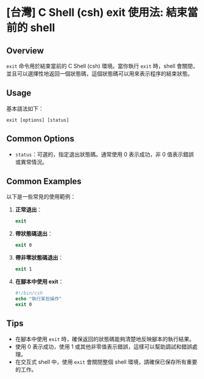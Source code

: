 # [台灣] C Shell (csh) exit 使用法: 結束當前的 shell

## Overview
`exit` 命令用於結束當前的 C Shell (csh) 環境。當你執行 `exit` 時，shell 會關閉，並且可以選擇性地返回一個狀態碼，這個狀態碼可以用來表示程序的結束狀態。

## Usage
基本語法如下：
```
exit [options] [status]
```

## Common Options
- `status`：可選的，指定退出狀態碼。通常使用 0 表示成功，非 0 值表示錯誤或異常情況。

## Common Examples
以下是一些常見的使用範例：

1. **正常退出**：
   ```csh
   exit
   ```

2. **帶狀態碼退出**：
   ```csh
   exit 0
   ```

3. **帶非零狀態碼退出**：
   ```csh
   exit 1
   ```

4. **在腳本中使用 exit**：
   ```csh
   #!/bin/csh
   echo "執行某些操作"
   exit 0
   ```

## Tips
- 在腳本中使用 `exit` 時，確保返回的狀態碼能夠清楚地反映腳本的執行結果。
- 使用 0 表示成功，使用 1 或其他非零值表示錯誤，這樣可以幫助調試和錯誤處理。
- 在交互式 shell 中，使用 `exit` 會關閉整個 shell 環境，請確保已保存所有重要的工作。